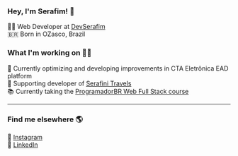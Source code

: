 ### Hey, I'm Serafim! 👋

:technologist: Web Developer at [DevSerafim](www.devserafim.com.br) <br>
🇧🇷 Born in OZasco, Brazil <br>

### What I'm working on 👨‍💻

:office: Currently optimizing and developing improvements in CTA Eletrônica EAD platform <br>
:office: Supporting developer of [Serafini Travels](https://serafinitravels.com.br) <br>
📚 Currently taking the [ProgramadorBR Web Full Stack course](https://programadorbr.com)

___
<!--
### My Stats

[![Anurag's GitHub stats](https://github-readme-stats.vercel.app/api?username=jhonatanserafim)](https://github.com/jhonatanserafim/github-readme-stats) <br>
[![Top Langs](https://github-readme-stats.vercel.app/api/top-langs/?username=jhonatanserafim)](https://github.com/jhonatanserafim/github-readme-stats)

-->

### Find me elsewhere 🌎

<!--🚀 (Site)[]<br> -->
📸 [Instagram](https://www.instagram.com/jhonatanserafim)<br>
💼 [LinkedIn](https://www.linkedin.com/in/jhonatan-serafim/)<br>

<!--
**JhonatanSerafim/JhonatanSerafim** is a ✨ _special_ ✨ repository because its `README.md` (this file) appears on your GitHub profile.

Here are some ideas to get you started:

- 🔭 I’m currently working on ...
- 🌱 I’m currently learning ...
- 👯 I’m looking to collaborate on ...
- 🤔 I’m looking for help with ...
- 💬 Ask me about ...
- 📫 How to reach me: ...
- 😄 Pronouns: ...
- ⚡ Fun fact: ...
-->
